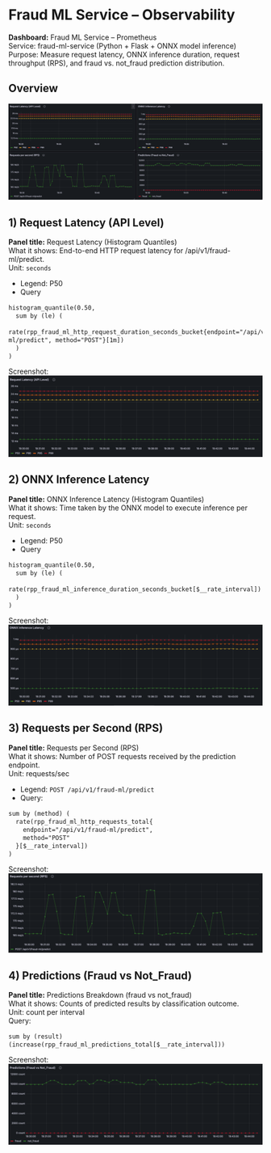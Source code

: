 # Fraud ML Service – Observability

**Dashboard:** Fraud ML Service – Prometheus <br>
Service: fraud-ml-service (Python + Flask + ONNX model inference) <br>
Purpose: Measure request latency, ONNX inference duration, request throughput (RPS), and fraud vs. not_fraud prediction distribution.

## Overview

![Request Latency Histogram](./_images/fraud-ml-overview.png)

## 1) Request Latency (API Level)
**Panel title:** Request Latency (Histogram Quantiles) <br>
What it shows: End-to-end HTTP request latency for /api/v1/fraud-ml/predict.<br>
Unit: `seconds`

* Legend: P50
* Query
```
histogram_quantile(0.50,
  sum by (le) (
    rate(rpp_fraud_ml_http_request_duration_seconds_bucket{endpoint="/api/v1/fraud-ml/predict", method="POST"}[1m])
  )
)
```

Screenshot: ![Request Latency Histogram](./_images/fraud-ml-request-latency.png)

## 2) ONNX Inference Latency

**Panel title:** ONNX Inference Latency (Histogram Quantiles) <br>
What it shows: Time taken by the ONNX model to execute inference per request. <br>
Unit: `seconds`

* Legend: P50
* Query
```
histogram_quantile(0.50,
  sum by (le) (
    rate(rpp_fraud_ml_inference_duration_seconds_bucket[$__rate_interval])
  )
)
```
Screenshot: ![ONNX Inference Latency](./_images/fraud-ml-inference-latency.png)

## 3) Requests per Second (RPS)

**Panel title:** Requests per Second (RPS)<br>
What it shows: Number of POST requests received by the prediction endpoint.<br>
Unit: requests/sec

* Legend: `POST /api/v1/fraud-ml/predict`
* Query:
```
sum by (method) (
  rate(rpp_fraud_ml_http_requests_total{
    endpoint="/api/v1/fraud-ml/predict",
    method="POST"
  }[$__rate_interval])
)
```
Screenshot: ![img.png](_images/fraud-ml-rps.png)

## 4) Predictions (Fraud vs Not_Fraud)
**Panel title:** Predictions Breakdown (fraud vs not_fraud) <br>
What it shows: Counts of predicted results by classification outcome. <br>
Unit: count per interval <br>
Query:

```
sum by (result) (increase(rpp_fraud_ml_predictions_total[$__rate_interval]))
```

Screenshot: ![Predictions Breakdown](./_images/fraud-ml-predictions.png)
